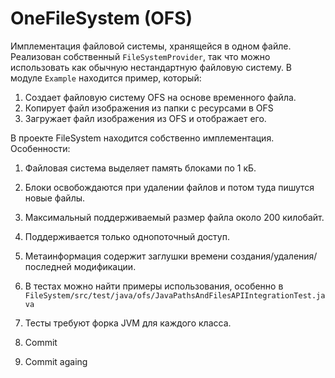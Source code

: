 # OneFileSystem (OFS)
Имплементация файловой системы, хранящейся в одном файле. 
Реализован собственный `FileSystemProvider`, так что можно использовать как обычную нестандартную файловую систему.
В модуле `Example` находится пример, который:
1. Создает файловую систему OFS на основе временного файла.
2. Копирует файл изображения из папки с ресурсами в OFS
3. Загружает файл изображения из OFS и отображает его.

В проекте FileSystem находится собственно имплементация. Особенности:
1. Файловая система выделяет память блоками по 1 кБ. 
1. Блоки освобождаются при удалении файлов и потом туда пишутся новые файлы.
1. Максимальный поддерживаемый размер файла около 200 килобайт.
1. Поддерживается только однопоточный доступ.
1. Метаинформация содержит заглушки времени создания/удаления/последней модификации.
1. В тестах можно найти примеры использования, особенно в `FileSystem/src/test/java/ofs/JavaPathsAndFilesAPIIntegrationTest.java`
1. Тесты требуют форка JVM для каждого класса. 

1. Commit
2. Commit againg
   

